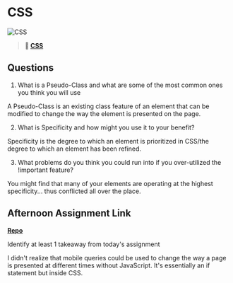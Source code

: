 # CSS

![CSS](https://bcw.blob.core.windows.net/public/cssUnit/1411879719053976)

> **📖 [CSS](https://codeworksacademy.com/fs-student-guide/resources/wk1/03-CSS)**

## Questions

1. What is a Pseudo-Class and what are some of the most common ones you think you will use

A Pseudo-Class is an existing class feature of an element that can be modified to change the way the element is presented on the page.

2. What is Specificity and how might you use it to your benefit?

Specificity is the degree to which an element is prioritized in CSS/the degree to which an element has been refined.

3. What problems do you think you could run into if you over-utilized the !important feature?

You might find that many of your elements are operating at the highest specificity... thus conflicted all over the place.

## Afternoon Assignment Link

**[Repo](https://github.com/da-cade/cool-site)**

Identify at least 1 takeaway from today's assignment

I didn't realize that mobile queries could be used to change the way a page is presented at different times without JavaScript. It's essentially an if statement but inside CSS.